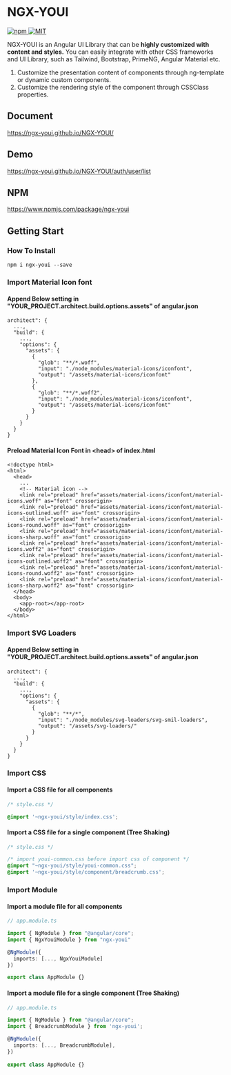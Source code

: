 # NGX-YOUI

<a href="https://www.npmjs.com/package/ngx-youi">
  <img src="https://img.shields.io/npm/v/ngx-youi.svg" alt="npm">
</a>

<a href="LICENSE">
  <img src="https://img.shields.io/badge/License-MIT-yellow.svg" alt="MIT">
</a>


NGX-YOUI is an Angular UI Library that can be <strong>highly customized with content and styles.</strong>
You can easily integrate with other CSS frameworks and UI Library, such as Tailwind, Bootstrap, PrimeNG, Angular Material etc.

1. Customize the presentation content of components through ng-template or dynamic custom components.
1. Customize the rendering style of the component through CSSClass properties.

## Document
https://ngx-youi.github.io/NGX-YOUI/

## Demo
https://ngx-youi.github.io/NGX-YOUI/auth/user/list

## NPM
https://www.npmjs.com/package/ngx-youi

## Getting Start
### How To Install
```
npm i ngx-youi --save
```

### Import Material Icon font
#### Append Below setting in "YOUR_PROJECT.architect.build.options.assets" of angular.json
```
architect": {
  ...,
  "build": {
    ...,
    "options": {
      "assets": {
        {
          "glob": "**/*.woff",
          "input": "./node_modules/material-icons/iconfont",
          "output": "/assets/material-icons/iconfont"
        },
        {
          "glob": "**/*.woff2",
          "input": "./node_modules/material-icons/iconfont",
          "output": "/assets/material-icons/iconfont"
        }
      }
    }
  }
}
```

#### Preload Material Icon Font in \<head> of index.html
```
<!doctype html>
<html>
  <head>
    ...  
    <!-- Material icon -->
    <link rel="preload" href="assets/material-icons/iconfont/material-icons.woff" as="font" crossorigin>
    <link rel="preload" href="assets/material-icons/iconfont/material-icons-outlined.woff" as="font" crossorigin>
    <link rel="preload" href="assets/material-icons/iconfont/material-icons-round.woff" as="font" crossorigin>
    <link rel="preload" href="assets/material-icons/iconfont/material-icons-sharp.woff" as="font" crossorigin>
    <link rel="preload" href="assets/material-icons/iconfont/material-icons.woff2" as="font" crossorigin>
    <link rel="preload" href="assets/material-icons/iconfont/material-icons-outlined.woff2" as="font" crossorigin>
    <link rel="preload" href="assets/material-icons/iconfont/material-icons-round.woff2" as="font" crossorigin>
    <link rel="preload" href="assets/material-icons/iconfont/material-icons-sharp.woff2" as="font" crossorigin>
  </head>
  <body>
    <app-root></app-root>
  </body>
</html>
```


### Import SVG Loaders
#### Append Below setting in "YOUR_PROJECT.architect.build.options.assets" of angular.json
```
architect": {
  ...,
  "build": {
    ...,
    "options": {
      "assets": {
        {
          "glob": "**/*",
          "input": "./node_modules/svg-loaders/svg-smil-loaders",
          "output": "/assets/svg-loaders/"
        }
      }
    }
  }
}
```

### Import CSS
#### Import a CSS file for all components
```css
/* style.css */

@import '~ngx-youi/style/index.css';
```

#### Import a CSS file for a single component (Tree Shaking)
```css
/* style.css */

/* import youi-common.css before import css of component */
@import "~ngx-youi/style/youi-common.css";
@import '~ngx-youi/style/component/breadcrumb.css';
```

### Import Module
#### Import a module file for all components
```ts
// app.module.ts

import { NgModule } from "@angular/core";
import { NgxYouiModule } from "ngx-youi"

@NgModule({
  imports: [..., NgxYouiModule]
})

export class AppModule {}
```

#### Import a module file for a single component (Tree Shaking)
```ts
// app.module.ts

import { NgModule } from "@angular/core";
import { BreadcrumbModule } from 'ngx-youi';

@NgModule({
  imports: [..., BreadcrumbModule],
})
  
export class AppModule {}
```
